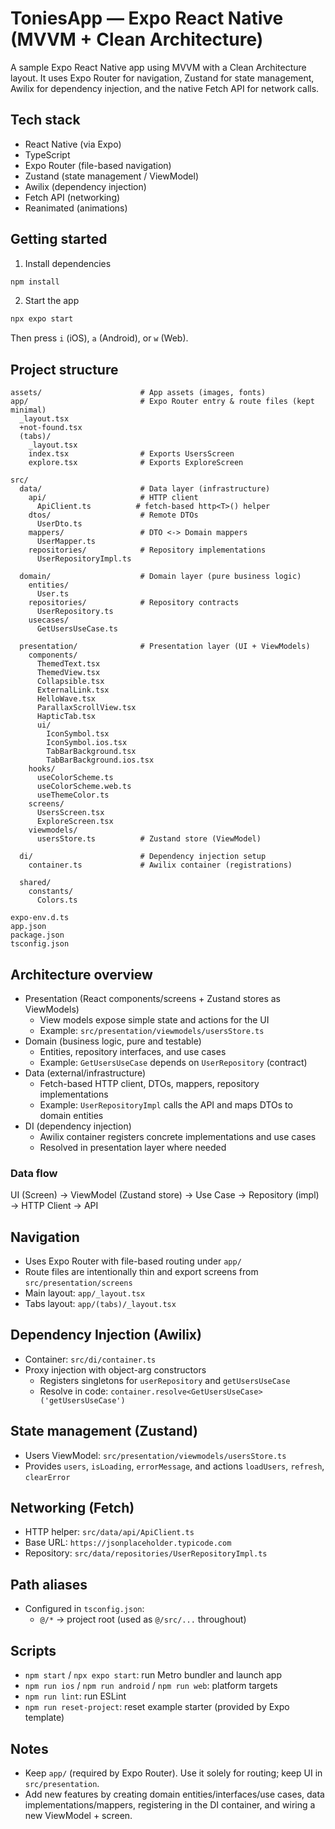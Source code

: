 # ToniesApp — Expo React Native (MVVM + Clean Architecture)

A sample Expo React Native app using MVVM with a Clean Architecture layout. It uses Expo Router for navigation, Zustand for state management, Awilix for dependency injection, and the native Fetch API for network calls.

## Tech stack
- React Native (via Expo)
- TypeScript
- Expo Router (file-based navigation)
- Zustand (state management / ViewModel)
- Awilix (dependency injection)
- Fetch API (networking)
- Reanimated (animations)

## Getting started
1. Install dependencies

```bash
npm install
```

2. Start the app

```bash
npx expo start
```

Then press `i` (iOS), `a` (Android), or `w` (Web).

## Project structure

```
assets/                      # App assets (images, fonts)
app/                         # Expo Router entry & route files (kept minimal)
  _layout.tsx
  +not-found.tsx
  (tabs)/
    _layout.tsx
    index.tsx                # Exports UsersScreen
    explore.tsx              # Exports ExploreScreen

src/
  data/                      # Data layer (infrastructure)
    api/                     # HTTP client
      ApiClient.ts          # fetch-based http<T>() helper
    dtos/                    # Remote DTOs
      UserDto.ts
    mappers/                 # DTO <-> Domain mappers
      UserMapper.ts
    repositories/            # Repository implementations
      UserRepositoryImpl.ts

  domain/                    # Domain layer (pure business logic)
    entities/
      User.ts
    repositories/            # Repository contracts
      UserRepository.ts
    usecases/
      GetUsersUseCase.ts

  presentation/              # Presentation layer (UI + ViewModels)
    components/
      ThemedText.tsx
      ThemedView.tsx
      Collapsible.tsx
      ExternalLink.tsx
      HelloWave.tsx
      ParallaxScrollView.tsx
      HapticTab.tsx
      ui/
        IconSymbol.tsx
        IconSymbol.ios.tsx
        TabBarBackground.tsx
        TabBarBackground.ios.tsx
    hooks/
      useColorScheme.ts
      useColorScheme.web.ts
      useThemeColor.ts
    screens/
      UsersScreen.tsx
      ExploreScreen.tsx
    viewmodels/
      usersStore.ts          # Zustand store (ViewModel)

  di/                        # Dependency injection setup
    container.ts             # Awilix container (registrations)

  shared/
    constants/
      Colors.ts

expo-env.d.ts
app.json
package.json
tsconfig.json
```

## Architecture overview
- Presentation (React components/screens + Zustand stores as ViewModels)
  - View models expose simple state and actions for the UI
  - Example: `src/presentation/viewmodels/usersStore.ts`
- Domain (business logic, pure and testable)
  - Entities, repository interfaces, and use cases
  - Example: `GetUsersUseCase` depends on `UserRepository` (contract)
- Data (external/infrastructure)
  - Fetch-based HTTP client, DTOs, mappers, repository implementations
  - Example: `UserRepositoryImpl` calls the API and maps DTOs to domain entities
- DI (dependency injection)
  - Awilix container registers concrete implementations and use cases
  - Resolved in presentation layer where needed

### Data flow
UI (Screen) -> ViewModel (Zustand store) -> Use Case -> Repository (impl) -> HTTP Client -> API

## Navigation
- Uses Expo Router with file-based routing under `app/`
- Route files are intentionally thin and export screens from `src/presentation/screens`
- Main layout: `app/_layout.tsx`
- Tabs layout: `app/(tabs)/_layout.tsx`

## Dependency Injection (Awilix)
- Container: `src/di/container.ts`
- Proxy injection with object-arg constructors
  - Registers singletons for `userRepository` and `getUsersUseCase`
  - Resolve in code: `container.resolve<GetUsersUseCase>('getUsersUseCase')`

## State management (Zustand)
- Users ViewModel: `src/presentation/viewmodels/usersStore.ts`
- Provides `users`, `isLoading`, `errorMessage`, and actions `loadUsers`, `refresh`, `clearError`

## Networking (Fetch)
- HTTP helper: `src/data/api/ApiClient.ts`
- Base URL: `https://jsonplaceholder.typicode.com`
- Repository: `src/data/repositories/UserRepositoryImpl.ts`

## Path aliases
- Configured in `tsconfig.json`:
  - `@/*` -> project root (used as `@/src/...` throughout)

## Scripts
- `npm start` / `npx expo start`: run Metro bundler and launch app
- `npm run ios` / `npm run android` / `npm run web`: platform targets
- `npm run lint`: run ESLint
- `npm run reset-project`: reset example starter (provided by Expo template)

## Notes
- Keep `app/` (required by Expo Router). Use it solely for routing; keep UI in `src/presentation`.
- Add new features by creating domain entities/interfaces/use cases, data implementations/mappers, registering in the DI container, and wiring a new ViewModel + screen.
